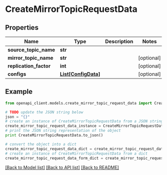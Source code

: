 # CreateMirrorTopicRequestData


## Properties
Name | Type | Description | Notes
------------ | ------------- | ------------- | -------------
**source_topic_name** | **str** |  | 
**mirror_topic_name** | **str** |  | [optional] 
**replication_factor** | **int** |  | [optional] 
**configs** | [**List[ConfigData]**](ConfigData.md) |  | [optional] 

## Example

```python
from openapi_client.models.create_mirror_topic_request_data import CreateMirrorTopicRequestData

# TODO update the JSON string below
json = "{}"
# create an instance of CreateMirrorTopicRequestData from a JSON string
create_mirror_topic_request_data_instance = CreateMirrorTopicRequestData.from_json(json)
# print the JSON string representation of the object
print CreateMirrorTopicRequestData.to_json()

# convert the object into a dict
create_mirror_topic_request_data_dict = create_mirror_topic_request_data_instance.to_dict()
# create an instance of CreateMirrorTopicRequestData from a dict
create_mirror_topic_request_data_form_dict = create_mirror_topic_request_data.from_dict(create_mirror_topic_request_data_dict)
```
[[Back to Model list]](../ccloud/README.md#documentation-for-models) [[Back to API list]](../ccloud/README.md#documentation-for-api-endpoints) [[Back to README]](../ccloud/README.md)


